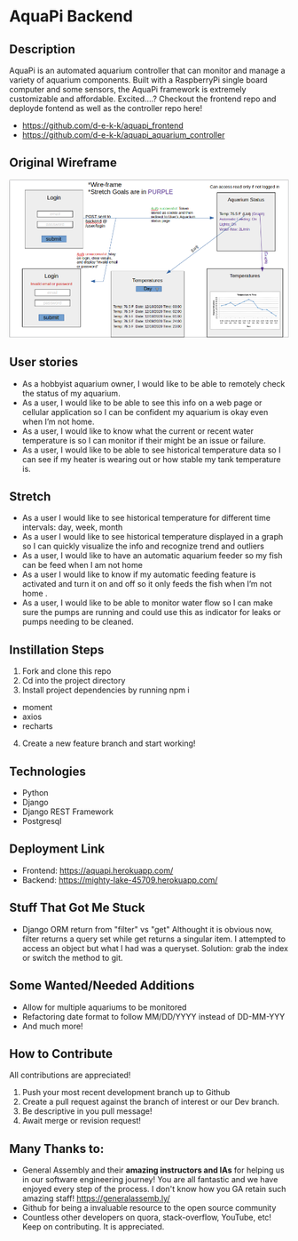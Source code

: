 # AquaPi Backend

## Description
AquaPi is an automated aquarium controller that can monitor and manage a variety of aquarium components. Built with a RaspberryPi single board computer and some sensors, the AquaPi framework is extremely customizable and affordable. Excited….? Checkout the frontend repo and deployde fontend as well as the controller repo here! 

- https://github.com/d-e-k-k/aquapi_frontend 
- https://github.com/d-e-k-k/aquapi_aquarium_controller

## Original Wireframe
![](planning/images/wire_frame.png) 

## User stories

- As a hobbyist aquarium owner, I would like to be able to remotely check the status of my aquarium.
- As a user, I would like to be able to see this info on a web page or cellular application so I can be confident my aquarium is okay even when I’m not home.
- As a user, I would like to  know what the current or recent water temperature is so I can monitor if their might be an issue or failure.
- As a user, I would like to be able to see historical temperature data so I can see if my heater is wearing out or how stable my tank temperature is.

## Stretch

- As a user I would like to see historical temperature for different time intervals: day, week, month
- As a user I would like to see historical temperature displayed in a graph so I can quickly visualize the info and recognize trend and outliers
- As a user, I would like to have an automatic aquarium feeder so my fish can be feed when I am not home
- As a user I would like to know if my automatic feeding feature is activated and turn it on and off so it only feeds the fish when I’m not home .
- As a user, I would like to be able to monitor water flow so I can make sure the pumps are running and could use this as indicator for leaks or pumps needing to be cleaned.


## Instillation Steps
1. Fork and clone this repo
2. Cd into the project directory
3. Install project dependencies by running npm i 
  - moment
  - axios
  - recharts
  
4. Create a new feature branch and start working!

## Technologies
- Python
- Django
- Django REST Framework
- Postgresql

## Deployment Link
- Frontend: https://aquapi.herokuapp.com/
- Backend: https://mighty-lake-45709.herokuapp.com/

## Stuff That Got Me Stuck
- Django ORM return from "filter" vs "get"
Althought it is obvious now, filter returns a query set while get returns a singular item. I attempted to access an object but what I had was a queryset. Solution: grab the index or switch the method to git.

## Some Wanted/Needed Additions 
- Allow for multiple aquariums to be monitored 
- Refactoring date format to follow MM/DD/YYYY instead of DD-MM-YYY
- And much more!

## How to Contribute 
All contributions are appreciated!
1. Push your most recent development branch up to Github
2. Create a pull request against the branch of interest or our Dev branch.
3. Be descriptive in you pull message!
4. Await merge or revision request!

## Many Thanks to: 
- General Assembly and their **amazing instructors and IAs** for helping us in our software engineering journey! You are all fantastic and we have enjoyed every step of the process. I don't know how you GA retain such amazing staff! https://generalassemb.ly/
- Github for being a invaluable resource to the open source community
- Countless other developers on quora, stack-overflow, YouTube, etc! Keep on contributing. It is appreciated. 
